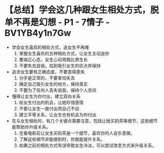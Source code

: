 # 【总结】学会这几种跟女生相处方式，脱单不再是幻想 - P1 - 7情子 - BV1YB4y1n7Gw

-   学会女生喜欢的相处方式，追女生不再难
    1.  掌握女生喜欢的五种相处方式，让女生主动追你
    2.  要端正心态，女生心动周期比男生长
    3.  不要失去自我，找到吸引女生的优点并保持
-   追求女生要有正确态度，不要患得患失
    1.  分手是正常的，不要害怕失去
    2.  确定自己吸引女生的地方，保持真实
    3.  不要为了任何人丢失自我，保持个人空间
-   懂得让女生为你付出，建立双向关系
    1.  给女生付出的机会，让她珍惜感情
    2.  不要让女生一直付出而自己不动
    3.  建立平等关系，让女生也有机会为你付出
-   在与女生相处时，有几个关键点需要注意，包括让她买奶茶等细节，这些细节能帮助你升级关系。
    1.  在看电影前让女生买奶茶是一个细节，喜欢你的人会乐意做。
    2.  了解这些细节并能做到时，你就能提升关系。
    3.  如果之前的相处方式有误导致女生冷淡，可以尝试改变方式来升级关系。